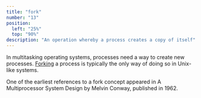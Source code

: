 ```yaml
---
title: "fork"
number: "13"
position:
  left: "25%"
  top: "90%"
description: "An operation whereby a process creates a copy of itself"
---
```


In multitasking operating systems, processes need a way to create new processes.
[Forking](https://en.wikipedia.org/wiki/Fork_(system_call)) a process is typically the
only way of doing so in Unix-like systems.

One of the earliest references to a fork concept appeared in A Multiprocessor
System Design by Melvin Conway, published in 1962.
